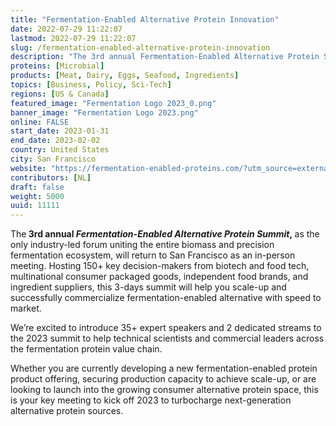```yaml
---
title: "Fermentation-Enabled Alternative Protein Innovation"
date: 2022-07-29 11:22:07
lastmod: 2022-07-29 11:22:07
slug: /fermentation-enabled-alternative-protein-innovation
description: "The 3rd annual Fermentation-Enabled Alternative Protein Summit, as the only industry-led forum uniting the entire biomass and precision fermentation ecosystem, will return to San Francisco as an in-person meeting. Hosting 150+ key decision-makers from biotech and food tech, multinational consumer packaged goods, independent food brands, and ingredient suppliers, this 3-days summit will help you scale-up and successfully commercialize fermentation-enabled alternative with speed to market. "
proteins: [Microbial]
products: [Meat, Dairy, Eggs, Seafood, Ingredients]
topics: [Business, Policy, Sci-Tech]
regions: [US & Canada]
featured_image: "Fermentation Logo 2023_0.png"
banner_image: "Fermentation Logo 2023.png"
online: FALSE
start_date: 2023-01-31
end_date: 2023-02-02
country: United States
city: San Francisco
website: "https://fermentation-enabled-proteins.com/?utm_source=external&utm_medium=event-listing&utm_campaign=event-listing&utm_content=media-partner/other-protein-report/unpaid/ev-25979"
contributors: [NL]
draft: false
weight: 5000
uuid: 11111
---
```

<p>The<strong> 3rd annual<em> Fermentation-Enabled Alternative Protein Summit</em>, </strong>as the only industry-led forum uniting the entire biomass and precision fermentation ecosystem, will return to San Francisco as an in-person meeting. Hosting 150+ key decision-makers from biotech and food tech, multinational consumer packaged goods, independent food brands, and ingredient suppliers, this 3-days summit will help you scale-up and successfully commercialize fermentation-enabled alternative with speed to market. </p>
<p>We’re excited to introduce 35+ expert speakers and 2 dedicated streams to the 2023 summit to help technical scientists and commercial leaders across the fermentation protein value chain.</p>
<p>Whether you are currently developing a new fermentation-enabled protein product offering, securing production capacity to achieve scale-up, or are looking to launch into the growing consumer alternative protein space, this is your key meeting to kick off 2023 to turbocharge next-generation alternative protein sources.</p>
